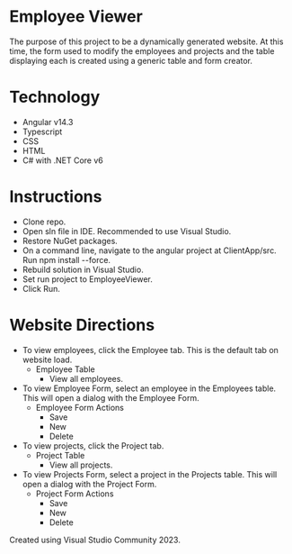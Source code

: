 # Employee Viewer
The purpose of this project to be a dynamically generated website. At this time, the form used to modify the employees and projects and the table displaying each is created using a generic table and form creator.

# Technology
- Angular v14.3
- Typescript
- CSS
- HTML
- C# with .NET Core v6

# Instructions
- Clone repo.
- Open sln file in IDE. Recommended to use Visual Studio.
- Restore NuGet packages.
- On a command line, navigate to the angular project at ClientApp/src. Run npm install --force.
- Rebuild solution in Visual Studio.
- Set run project to EmployeeViewer.
- Click Run.

# Website Directions
- To view employees, click the Employee tab. This is the default tab on website load.
  - Employee Table
    - View all employees.
- To view Employee Form, select an employee in the Employees table. This will open a dialog with the Employee Form.
  - Employee Form Actions
    - Save 
    - New
    - Delete
- To view projects, click the Project tab.
  - Project Table
    - View all projects.
- To view Projects Form, select a project in the Projects table. This will open a dialog with the Project Form.
  - Project Form Actions
    - Save
    - New
    - Delete

Created using Visual Studio Community 2023.
